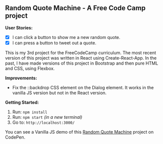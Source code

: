 ## Random Quote Machine -  A Free Code Camp project

**User Stories:**
- [x] I can click a button to show me a new random quote.
- [x] I can press a button to tweet out a quote.

This is my 3rd project for the FreeCodeCamp curriculum. The most recent version
of this project was written in React using Create-React-App. In the past, I have
 made versions of this project in Bootstrap and then pure HTML and CSS, using
 Flexbox.

**Improvements:**
- Fix the ::backdrop CSS element on the Dialog element. It works in the vanilla
JS version but not in the React version.

**Getting Started:**
 1. Run: `npm install`
 2. Run: `npm start` _(in a new terminal)_
 3. Go to: `http://localhost:3000/`

You can see a Vanilla JS demo of this
[Random Quote Machine](https://codepen.io/Pagey/pen/eEXRZy) project on CodePen.
